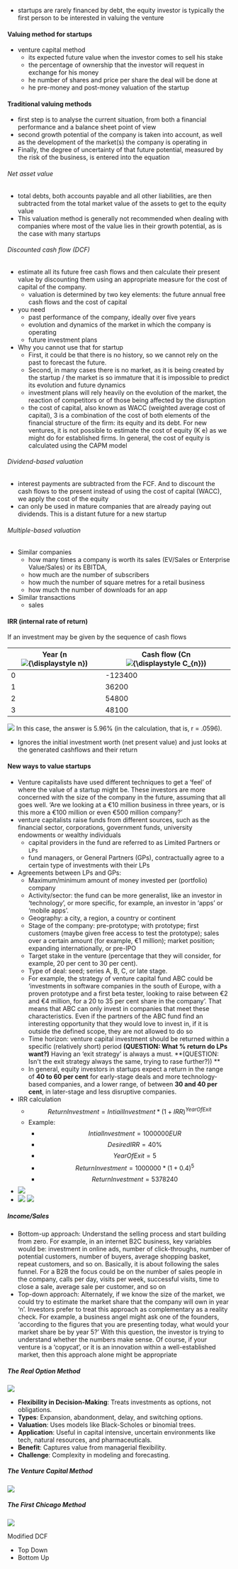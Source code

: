 - startups are rarely financed by debt, the equity investor is typically the first person to be interested in valuing the venture

#### Valuing method for startups
- venture capital method
	- its expected future value when the investor comes to sell his stake
	- the percentage of ownership that the investor will request in exchange for his money
	- he number of shares and price per share the deal will be done at
	- he pre-money and post-money valuation of the startup

#### Traditional valuing methods
- first step is to analyse the current situation, from both a financial performance and a balance sheet point of view
- second growth potential of the company is taken into account, as well as the  development of the market(s) the company is operating in
- Finally, the degree of uncertainty of that future potential, measured by the risk of the business, is entered into the equation
###### Net asset value
- total debts, both accounts payable and all other liabilities, are then subtracted from the total market value of the assets to get to the equity value
- This valuation method is generally not recommended when dealing with companies where most of the value lies in their growth potential, as is the case with many startups
###### Discounted cash flow (DCF)
- estimate all its future free cash flows and then calculate their present value by discounting them using an appropriate measure for the cost of capital of the company.
	- valuation is determined by two key elements: the future annual free cash flows and the cost of capital
- you need 
	- past performance of the company, ideally over five years
	- evolution and dynamics of the market in which the company is operating
	- future investment plans
- Why you cannot use that for startup
	- First, it could be that there is no history, so we cannot rely on the past to forecast the future.
	- Second, in many cases there is no market, as it is being created by the startup / the market is so immature that it is impossible to predict its evolution and future dynamics
	- investment plans will rely heavily on the evolution of the market, the reaction of competitors or of those being affected by the disruption
	- the cost of capital, also known as WACC (weighted average cost of capital), 3 is a combination of the cost of both elements of the financial structure of the firm: its equity and its debt. For new ventures, it is not possible to estimate the cost of equity (K e) as we might do for established firms. In general, the cost of equity is calculated using the CAPM model

###### Dividend-based valuation
- interest payments  are subtracted from the FCF. And to discount the cash flows to the present instead of using the cost of capital (WACC), we apply the cost of the equity
- can only be used in mature companies that are already paying out dividends. This is a distant future for a new startup

###### Multiple-based valuation
- Similar companies
	- how many times a company is worth its sales (EV/Sales or Enterprise Value/Sales) or its EBITDA, 
	- how much are the number of subscribers 
	- how much the number of square metres for a retail business
	- how much the number of downloads for an app
- Similar transactions
	- sales

#### IRR (internal rate of return)
If an investment may be given by the sequence of cash flows

| Year (n![{\displaystyle n}](https://wikimedia.org/api/rest_v1/media/math/render/svg/a601995d55609f2d9f5e233e36fbe9ea26011b3b)) | Cash flow (Cn![{\displaystyle C_{n}}](https://wikimedia.org/api/rest_v1/media/math/render/svg/0301812adb392070d834ca2df4ed97f1cf132f33)) |
| ------------------------------------------------------------------------------------------------------------------------------ | ---------------------------------------------------------------------------------------------------------------------------------------- |
| 0                                                                                                                              | -123400                                                                                                                                  |
| 1                                                                                                                              | 36200                                                                                                                                    |
| 2                                                                                                                              | 54800                                                                                                                                    |
| 3                                                                                                                              | 48100                                                                                                                                    |
![](Pasted%20image%2020241104102017.png)
In this case, the answer is 5.96% (in the calculation, that is, r = .0596).

- Ignores the initial investment worth (net present value) and just looks at the generated cashflows and their return



#### New ways to value startups
- Venture capitalists have used different techniques to get a ‘feel’ of where the value of a startup might be. These investors are more concerned with the size of the company in the future, assuming that all goes well. ‘Are we looking at a €10 million business in three years, or is this more a €100 million or even €500 million company?’
- venture capitalists raise funds from different sources, such as the financial sector, corporations, government funds, university endowments or wealthy individuals
	- capital providers in the fund are referred to as Limited Partners or `LPs`
	- fund managers, or General Partners (GPs), contractually agree to a certain type of investments with their LPs
- Agreements between LPs and GPs:
	- Maximum/minimum amount of money invested per (portfolio) company
	- Activity/sector: the fund can be more generalist, like an investor in ‘technology’, or more specific, for example, an investor in ‘apps’ or ‘mobile apps’.
	- Geography: a city, a region, a country or continent
	- Stage of the company: pre-prototype; with prototype; first customers (maybe given free access to test the prototype); sales over a certain amount (for example, €1 million); market position; expanding internationally, or pre-IPO
	- Target stake in the venture (percentage that they will consider, for example, 20 per cent to 30 per cent).
	- Type of deal: seed; series A, B, C, or late stage.
	- For example, the strategy of venture capital fund ABC could be ‘investments in software companies in the south of Europe, with a proven prototype and a first beta tester, looking to raise between €2 and €4 million, for a 20 to 35 per cent share in the company’. That means that ABC can only invest in companies that meet these characteristics. Even if the partners of the ABC fund find an interesting opportunity that they would love to invest in, if it is outside the defined scope, they are not allowed to do so
	- Time horizon: venture capital investment should be returned within a specific (relatively short) period **(QUESTION: What % return do LPs want?)** Having an ‘exit strategy’ is always a must. **(QUESTION: Isn't the exit strategy always the same, trying to rase further?)) **
	- In general, equity investors in startups expect a return in the range of **40 to 60 per cent** for early-stage deals and more technology-based companies, and a lower range, of between **30 and 40 per cent**, in later-stage and less disruptive companies.
- IRR calculation
	- $$ReturnInvestment = IntiailInvestment * (1+IRR)^{YearOfExit}$$
	- Example:
		- $$IntialInvestment = 1 000 000 EUR$$
		-  $$DesiredIRR = 40\% $$
		- $$YearOfExit=5$$
		- $$ReturnInvestment = 1 000 000 * (1 + 0.4)^5$$
		- $$ReturnInvestment = 5 378 240$$
- ![](Pasted%20image%2020241104114149.png)
- ![](Pasted%20image%2020241104115430.png)
![](Pasted%20image%2020241104115646.png)
##### Income/Sales
- Bottom-up approach: Understand the selling process and start building from zero. For example, in an internet B2C business, key variables would be: investment in online ads, number of click-throughs, number of potential customers, number of buyers, average shopping basket, repeat customers, and so on. Basically, it is about following the sales funnel. For a B2B the focus could be on the number of sales people in the company, calls per day, visits per week, successful visits, time to close a sale, average sale per customer, and so on
- Top-down approach: Alternately, if we know the size of the market, we could try to estimate the market share that the company will own in year ‘n’. Investors prefer to treat this approach as complementary as a reality check. For example, a business angel might ask one of the founders,  ‘according to the figures that you are presenting today, what would your market  share be by year 5?’ With this question, the investor is trying to understand whether the numbers make sense. Of course, if your venture is a ‘copycat’,  or it is an innovation within a well-established market, then this approach  alone might be appropriate




##### The Real Option Method
![](Pasted%20image%2020241104124953.png)
- **Flexibility in Decision-Making**: Treats investments as options, not obligations.
- **Types**: Expansion, abandonment, delay, and switching options. 
- **Valuation**: Uses models like Black-Scholes or binomial trees.
- **Application**: Useful in capital intensive, uncertain environments like tech, natural resources, and pharmaceuticals. 
- **Benefit**: Captures value from managerial flexibility. 
- **Challenge**: Complexity in modeling and forecasting.


##### The Venture Capital Method
![](Pasted%20image%2020241104125101.png)

##### The First Chicago Method
![](Pasted%20image%2020241104133829.png)



Modified DCF 
- Top Down
- Bottom Up 


